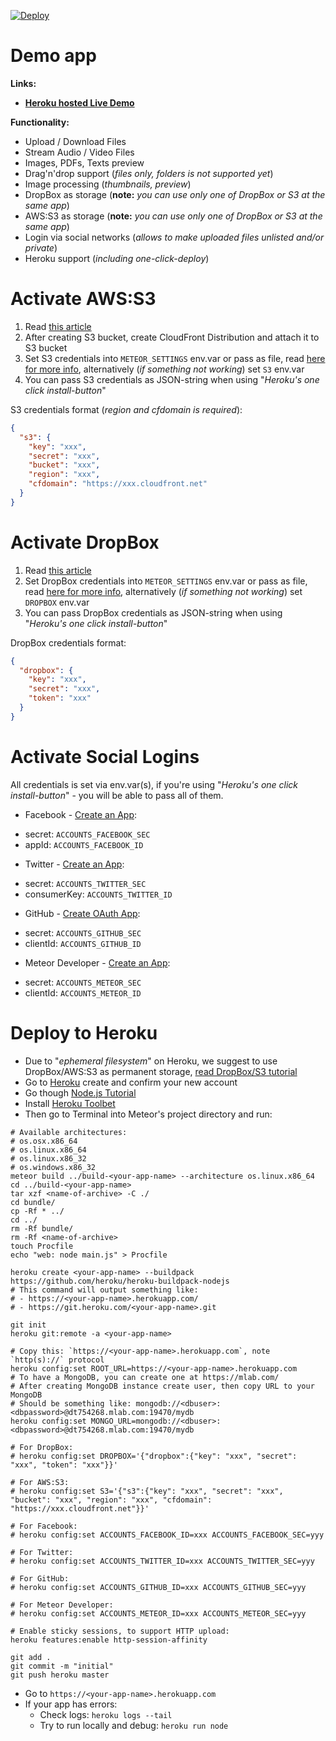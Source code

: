 [![Deploy](https://www.herokucdn.com/deploy/button.svg)](https://heroku.com/deploy?template=https://github.com/VeliovGroup/Meteor-Files-Demo)

Demo app
======
__Links:__
 - __[Heroku hosted Live Demo](https://meteor-files.herokuapp.com/)__

__Functionality:__
 - Upload / Download Files
 - Stream Audio / Video Files
 - Images, PDFs, Texts preview
 - Drag'n'drop support (*files only, folders is not supported yet*)
 - Image processing (*thumbnails, preview*)
 - DropBox as storage (__note:__ *you can use only one of DropBox or S3 at the same app*)
 - AWS:S3 as storage (__note:__ *you can use only one of DropBox or S3 at the same app*)
 - Login via social networks (*allows to make uploaded files unlisted and/or private*)
 - Heroku support (*including one-click-deploy*)

Activate AWS:S3
======
 1. Read [this article](https://github.com/VeliovGroup/Meteor-Files/wiki/AWS-S3-Integration)
 2. After creating S3 bucket, create CloudFront Distribution and attach it to S3 bucket
 3. Set S3 credentials into `METEOR_SETTINGS` env.var or pass as file, read [here for more info](http://docs.meteor.com/#/full/meteor_settings), alternatively (*if something not working*) set `S3` env.var
 4. You can pass S3 credentials as JSON-string when using "*Heroku's one click install-button*"

S3 credentials format (*region and cfdomain is required*):
```json
{
  "s3": {
    "key": "xxx",
    "secret": "xxx",
    "bucket": "xxx",
    "region": "xxx",
    "cfdomain": "https://xxx.cloudfront.net"
  }
}
```

Activate DropBox
======
 1. Read [this article](https://github.com/VeliovGroup/Meteor-Files/wiki/DropBox-Integration)
 2. Set DropBox credentials into `METEOR_SETTINGS` env.var or pass as file, read [here for more info](http://docs.meteor.com/#/full/meteor_settings), alternatively (*if something not working*) set `DROPBOX` env.var
 3. You can pass DropBox credentials as JSON-string when using "*Heroku's one click install-button*"

DropBox credentials format:
```json
{
  "dropbox": {
    "key": "xxx",
    "secret": "xxx",
    "token": "xxx"
  }
}
```

Activate Social Logins
======
All credentials is set via env.var(s), if you're using "*Heroku's one click install-button*" - you will be able to pass all of them.
 - Facebook - [Create an App](https://developers.facebook.com/apps/):
  * secret: `ACCOUNTS_FACEBOOK_SEC`
  * appId: `ACCOUNTS_FACEBOOK_ID`
 - Twitter - [Create an App](https://apps.twitter.com):
  * secret: `ACCOUNTS_TWITTER_SEC`
  * consumerKey: `ACCOUNTS_TWITTER_ID`
 - GitHub - [Create OAuth App](https://github.com/settings/developers):
  * secret: `ACCOUNTS_GITHUB_SEC`
  * clientId: `ACCOUNTS_GITHUB_ID`
 - Meteor Developer - [Create an App](https://www.meteor.com/account-settings):
  * secret: `ACCOUNTS_METEOR_SEC`
  * clientId: `ACCOUNTS_METEOR_ID`

Deploy to Heroku
======
 - Due to "*ephemeral filesystem*" on Heroku, we suggest to use DropBox/AWS:S3 as permanent storage, [read DropBox/S3 tutorial](https://github.com/VeliovGroup/Meteor-Files/wiki/Third-party-storage)
 - Go to [Heroku](https://signup.heroku.com/dc) create and confirm your new account
 - Go though [Node.js Tutorial](https://devcenter.heroku.com/articles/getting-started-with-nodejs)
 - Install [Heroku Toolbet](https://devcenter.heroku.com/articles/getting-started-with-nodejs#set-up)
 - Then go to Terminal into Meteor's project directory and run:

```shell
# Available architectures:
# os.osx.x86_64
# os.linux.x86_64
# os.linux.x86_32
# os.windows.x86_32
meteor build ../build-<your-app-name> --architecture os.linux.x86_64
cd ../build-<your-app-name>
tar xzf <name-of-archive> -C ./
cd bundle/
cp -Rf * ../
cd ../
rm -Rf bundle/
rm -Rf <name-of-archive>
touch Procfile
echo "web: node main.js" > Procfile

heroku create <your-app-name> --buildpack https://github.com/heroku/heroku-buildpack-nodejs
# This command will output something like: 
# - https://<your-app-name>.herokuapp.com/
# - https://git.heroku.com/<your-app-name>.git

git init
heroku git:remote -a <your-app-name>

# Copy this: `https://<your-app-name>.herokuapp.com`, note `http(s)://` protocol
heroku config:set ROOT_URL=https://<your-app-name>.herokuapp.com
# To have a MongoDB, you can create one at https://mlab.com/
# After creating MongoDB instance create user, then copy URL to your MongoDB
# Should be something like: mongodb://<dbuser>:<dbpassword>@dt754268.mlab.com:19470/mydb
heroku config:set MONGO_URL=mongodb://<dbuser>:<dbpassword>@dt754268.mlab.com:19470/mydb

# For DropBox:
# heroku config:set DROPBOX='{"dropbox":{"key": "xxx", "secret": "xxx", "token": "xxx"}}'

# For AWS:S3:
# heroku config:set S3='{"s3":{"key": "xxx", "secret": "xxx", "bucket": "xxx", "region": "xxx", "cfdomain": "https://xxx.cloudfront.net"}}'

# For Facebook:
# heroku config:set ACCOUNTS_FACEBOOK_ID=xxx ACCOUNTS_FACEBOOK_SEC=yyy

# For Twitter:
# heroku config:set ACCOUNTS_TWITTER_ID=xxx ACCOUNTS_TWITTER_SEC=yyy

# For GitHub:
# heroku config:set ACCOUNTS_GITHUB_ID=xxx ACCOUNTS_GITHUB_SEC=yyy

# For Meteor Developer:
# heroku config:set ACCOUNTS_METEOR_ID=xxx ACCOUNTS_METEOR_SEC=yyy

# Enable sticky sessions, to support HTTP upload:
heroku features:enable http-session-affinity

git add .
git commit -m "initial"
git push heroku master
```
 - Go to `https://<your-app-name>.herokuapp.com`
 - If your app has errors:
   * Check logs: `heroku logs --tail`
   * Try to run locally and debug: `heroku run node`